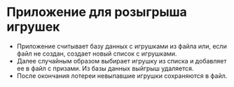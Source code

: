 # Приложение для розыгрыша игрушек

- Приложение считывает базу данных с игрушками из файла или, если файл не создан, создает новый список с игрушками.
- Далее случайным образом выбирает игрушку из списка и добавляет ее в файл с призами. Из базы данных выйгрыш удаляется.
- После окончания лотереи невыпавшие игрушки сохраняются в файл.
